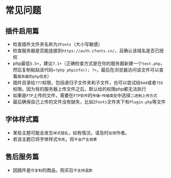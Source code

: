 # 常见问题
## 插件启用篇
- 检查插件文件夹名称为`ZFonts`（大小写敏感）
- 检查服务器是否能连接到`https://auth.zfonts.cn/`，且确认该域名是否已授权
- php最低`5.5+`，建议`7.1+`（正确检查方式是在你的服务器新建一个`test.php`，然后复制粘贴该代码`<?php phpinfo(); ?>`，最后在浏览器访问该文件可以查看`服务器的php信息`）
- 插件目录给`777`权限，包括递归子文件夹和子文件，也可以尝试给`644`或者`755`权限。因为有的服务器上传文件之后，默认给的权限php都无法执行
- 如果是`FTP`上传的文件，需要在`FTP软件`的`传输`-`传输类型`中选择`二进制上传方式`
- 最后确保自己上传的文件没有缺失，比如`ZFonts`文件夹下有`Plugin.php`等文件
## 字体样式篇
- 某些主题可能会发生`样式错乱`，如有情况，请及时`反馈`作者。
- 若该主题已将字体样式`写死`，将`不会产生效果`
## 售后服务篇
- 因插件是`可复制`的商品，购买后`不支持退款`